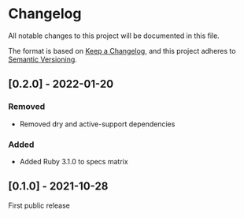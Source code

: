 # Changelog

All notable changes to this project will be documented in this file.

The format is based on [Keep a Changelog](https://keepachangelog.com/en/1.0.0/), and this project adheres to [Semantic Versioning](https://semver.org/spec/v2.0.0.html).

## [0.2.0] - 2022-01-20

### Removed
- Removed dry and active-support dependencies

### Added
- Added Ruby 3.1.0 to specs matrix

## [0.1.0] - 2021-10-28

First public release
